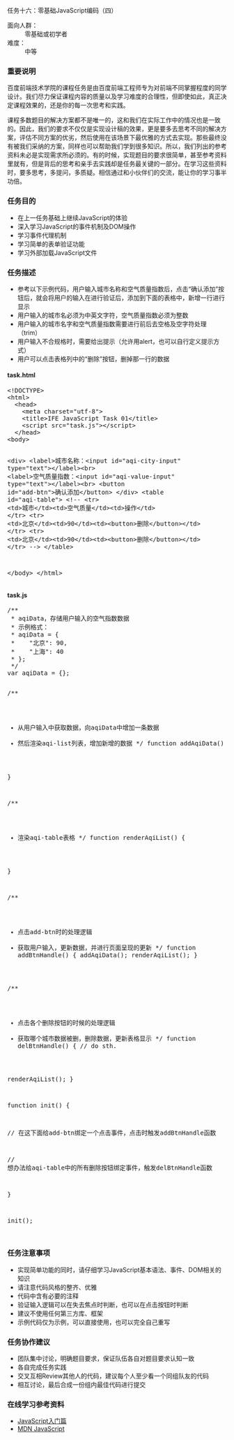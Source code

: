<main class="container task-detail-page"><div class="breadcrumb nav-title"><span class="active">任务十六：零基础JavaScript编码（四）</span></div><div class="main container-fluid"><div class="row task-detail-wrap"><div class="task-detail col-md-9"><div><dl>
	<dt>面向人群：</dt>
	<dd>零基础或初学者</dd>
	<dt>难度：</dt>
	<dd>中等</dd>
</dl>

<h3>重要说明</h3>
<p>百度前端技术学院的课程任务是由百度前端工程师专为对前端不同掌握程度的同学设计。我们尽力保证课程内容的质量以及学习难度的合理性，但即使如此，真正决定课程效果的，还是你的每一次思考和实践。</p>
<p>课程多数题目的解决方案都不是唯一的，这和我们在实际工作中的情况也是一致的。因此，我们的要求不仅仅是实现设计稿的效果，更是要多去思考不同的解决方案，评估不同方案的优劣，然后使用在该场景下最优雅的方式去实现。那些最终没有被我们采纳的方案，同样也可以帮助我们学到很多知识。所以，我们列出的参考资料未必是实现需求所必须的。有的时候，实现题目的要求很简单，甚至参考资料里就有，但是背后的思考和亲手去实践却是任务最关键的一部分。在学习这些资料时，要多思考，多提问，多质疑。相信通过和小伙伴们的交流，能让你的学习事半功倍。</p>

<h3>任务目的</h3>
<ul>
	<li>在上一任务基础上继续JavaScript的体验</li>
	<li>深入学习JavaScript的事件机制及DOM操作</li>
	<li>学习事件代理机制</li>
  <li>学习简单的表单验证功能</li>
  <li>学习外部加载JavaScript文件</li>
</ul>

<h3>任务描述</h3>
<ul>
	<li>参考以下示例代码，用户输入城市名称和空气质量指数后，点击“确认添加”按钮后，就会将用户的输入在进行验证后，添加到下面的表格中，新增一行进行显示</li>
	<li>用户输入的城市名必须为中英文字符，空气质量指数必须为整数</li>
  <li>用户输入的城市名字和空气质量指数需要进行前后去空格及空字符处理（trim）</li>
  <li>用户输入不合规格时，需要给出提示（允许用alert，也可以自行定义提示方式）</li>
  <li>用户可以点击表格列中的“删除”按钮，删掉那一行的数据</li>
</ul>

<h4>task.html</h4>
<pre>
&lt;!DOCTYPE&gt;
&lt;html&gt;
  &lt;head&gt;
    &lt;meta charset="utf-8"&gt;
    &lt;title&gt;IFE JavaScript Task 01&lt;/title&gt;
    &lt;script src="task.js"&gt;&lt;/script&gt;
  &lt;/head&gt;
&lt;body&gt;

  &lt;div&gt;
    &lt;label&gt;城市名称：&lt;input id="aqi-city-input" type="text"&gt;&lt;/label&gt;&lt;br&gt;
    &lt;label&gt;空气质量指数：&lt;input id="aqi-value-input" type="text"&gt;&lt;/label&gt;&lt;br&gt;
    &lt;button id="add-btn"&gt;确认添加&lt;/button&gt;
  &lt;/div&gt;
  &lt;table id="aqi-table"&gt;
  &lt;!--
    &lt;tr&gt;
      &lt;td&gt;城市&lt;/td&gt;&lt;td&gt;空气质量&lt;/td&gt;&lt;td&gt;操作&lt;/td&gt;
    &lt;/tr&gt;
    &lt;tr&gt;
      &lt;td&gt;北京&lt;/td&gt;&lt;td&gt;90&lt;/td&gt;&lt;td&gt;&lt;button&gt;删除&lt;/button&gt;&lt;/td&gt;
    &lt;/tr&gt;
    &lt;tr&gt;
      &lt;td&gt;北京&lt;/td&gt;&lt;td&gt;90&lt;/td&gt;&lt;td&gt;&lt;button&gt;删除&lt;/button&gt;&lt;/td&gt;
    &lt;/tr&gt;
   --&gt;
  &lt;/table&gt;

&lt;/body&gt;
&lt;/html&gt;
</pre>

<h4>task.js</h4>
<pre>
/**
 * aqiData，存储用户输入的空气指数数据
 * 示例格式：
 * aqiData = {
 *    "北京": 90,
 *    "上海": 40
 * };
 */
var aqiData = {};

/**
 * 从用户输入中获取数据，向aqiData中增加一条数据
 * 然后渲染aqi-list列表，增加新增的数据
 */
function addAqiData() {

}

/**
 * 渲染aqi-table表格
 */
function renderAqiList() {

}

/**
 * 点击add-btn时的处理逻辑
 * 获取用户输入，更新数据，并进行页面呈现的更新
 */
function addBtnHandle() {
  addAqiData();
  renderAqiList();
}

/**
 * 点击各个删除按钮的时候的处理逻辑
 * 获取哪个城市数据被删，删除数据，更新表格显示
 */
function delBtnHandle() {
  // do sth.

  renderAqiList();
}

function init() {

  // 在这下面给add-btn绑定一个点击事件，点击时触发addBtnHandle函数

  // 想办法给aqi-table中的所有删除按钮绑定事件，触发delBtnHandle函数

}

init();

</pre>

<h3>任务注意事项</h3>
<ul>
	<li>实现简单功能的同时，请仔细学习JavaScript基本语法、事件、DOM相关的知识</li>
	<li>请注意代码风格的整齐、优雅</li>
  <li>代码中含有必要的注释</li>
	<li>验证输入逻辑可以在失去焦点时判断，也可以在点击按钮时判断</li>
  <li>建议不使用任何第三方库、框架</li>
  <li>示例代码仅为示例，可以直接使用，也可以完全自己重写</li>
</ul>

<h3>任务协作建议</h3>
<ul>
	<li>团队集中讨论，明确题目要求，保证队伍各自对题目要求认知一致</li>
	<li>各自完成任务实践</li>
	<li>交叉互相Review其他人的代码，建议每个人至少看一个同组队友的代码</li>
	<li>相互讨论，最后合成一份组内最佳代码进行提交</li>
</ul>

<h3>在线学习参考资料</h3>
<ul>
	<li><a target="_blank" href="http://www.imooc.com/view/36">JavaScript入门篇</a></li>
	<li><a target="_blank" href="https://developer.mozilla.org/zh-CN/docs/Web/JavaScript">MDN JavaScript</a></li>
</ul></div>
